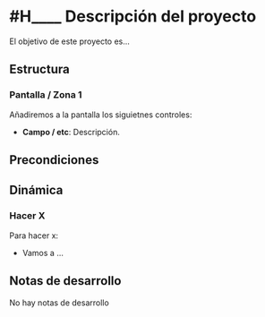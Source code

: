 # #H____ Descripción del proyecto

El objetivo de este proyecto es...

## Estructura

### Pantalla / Zona 1
Añadiremos a la pantalla los siguietnes controles:
* **Campo / etc**: Descripción.

## Precondiciones

## Dinámica

### Hacer X

Para hacer x:
* Vamos a ...

## Notas de desarrollo
No hay notas de desarrollo
